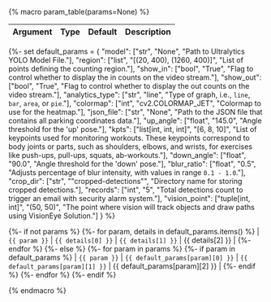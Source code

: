{% macro param_table(params=None) %}

| Argument | Type | Default | Description |
| -------- | ---- | ------- | ----------- |

{%- set default_params = {
    "model": ["str", "None", "Path to Ultralytics YOLO Model File."],
    "region": ["list", "[(20, 400), (1260, 400)]", "List of points defining the counting region."],
    "show_in": ["bool", "True", "Flag to control whether to display the in counts on the video stream."],
    "show_out": ["bool", "True", "Flag to control whether to display the out counts on the video stream."],
    "analytics_type": ["str", "line", "Type of graph, i.e., `line`, `bar`, `area`, or `pie`."],
    "colormap": ["int", "cv2.COLORMAP_JET", "Colormap to use for the heatmap."],
    "json_file": ["str", "None", "Path to the JSON file that contains all parking coordinates data."],
    "up_angle": ["float", "145.0", "Angle threshold for the 'up' pose."],
    "kpts": ["list[int, int, int]", "[6, 8, 10]", "List of keypoints used for monitoring workouts. These keypoints correspond to body joints or parts, such as shoulders, elbows, and wrists, for exercises like push-ups, pull-ups, squats, ab-workouts."],
    "down_angle": ["float", "90.0", "Angle threshold for the 'down' pose."],
    "blur_ratio": ["float", "0.5", "Adjusts percentage of blur intensity, with values in range `0.1 - 1.0`."],
    "crop_dir": ["str", "\"cropped-detections\"", "Directory name for storing cropped detections."],
    "records": ["int", "5", "Total detections count to trigger an email with security alarm system."],
    "vision_point": ["tuple[int, int]", "(50, 50)", "The point where vision will track objects and draw paths using VisionEye Solution."]
} %}

{%- if not params %}
    {%- for param, details in default_params.items() %}
| `{{ param }}` | `{{ details[0] }}` | `{{ details[1] }}` | {{ details[2] }} |
    {%- endfor %}
{%- else %}
    {%- for param in params %}
        {%- if param in default_params %}
| `{{ param }}` | `{{ default_params[param][0] }}` | `{{ default_params[param][1] }}` | {{ default_params[param][2] }} |
        {%- endif %}
    {%- endfor %}
{%- endif %}

{% endmacro %}
